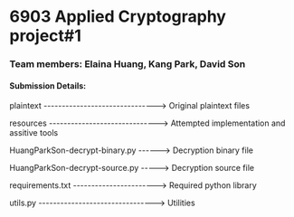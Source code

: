 # 6903 Applied Cryptography project#1

### Team members: Elaina Huang, Kang Park, David Son

#### Submission Details:

plaintext -------------------------------> Original plaintext files

resources ------------------------------> Attempted implementation and assitive tools

HuangParkSon-decrypt-binary.py ------> Decryption binary file

HuangParkSon-decrypt-source.py -----> Decryption source file

requirements.txt -----------------------> Required python library

utils.py --------------------------------> Utilities


